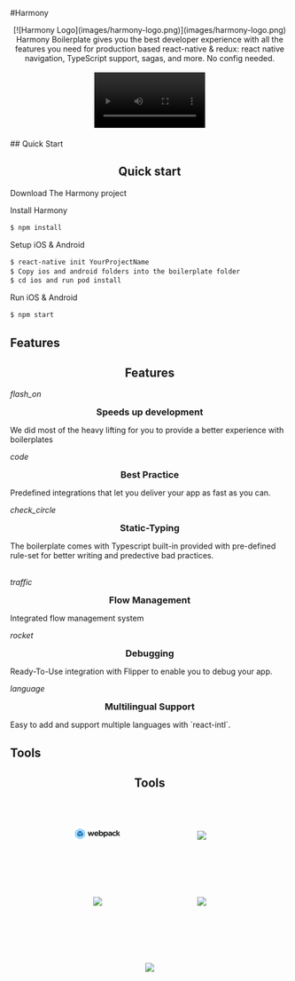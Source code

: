 #Harmony
<link href="https://fonts.googleapis.com/icon?family=Material+Icons"
      rel="stylesheet">
<div class="color-gray" style="font-weight: 400;">
<div class="pull-logo-top">
<center>
    [![Harmony Logo](images/harmony-logo.png)](images/harmony-logo.png)
    <br/>
    Harmony Boilerplate gives you the best developer experience with all the features you need for production based react-native & redux: react native navigation, TypeScript support, sagas, and more. No config needed.
</center>
</div>
<br/>
<center><video src="images/harmonyreact.mp4" autoplay style="width:200px"></video></center>
<br/>
## Quick Start
<div class="start">
<div class="quickheader">
<center><div class="lines-aside"><h2>Quick start</h2></div></center>
</div>

Download The Harmony project

Install Harmony
``` sh
$ npm install
```

Setup iOS & Android
``` sh
$ react-native init YourProjectName
$ Copy ios and android folders into the boilerplate folder
$ cd ios and run pod install
```

Run iOS & Android
``` sh
$ npm start
```

</div>

<!-- Services Section -->
## Features
<center><div class="lines-aside"><h2>Features</h2></div></center>

<div class="section group">
	<div class="col span_1_of_3">
		<div class="center promo ">
			<i class="material-icons">flash_on</i>
			<p class="promo-caption"><center><h3 class="color-orange" style="margin: 0;">Speeds up development</h3></center></p>
			<p class="promo-description color-gray">We did most of the heavy lifting for you to provide a better experience with boilerplates </p>
		</div>
	</div>
	<div class="col span_1_of_3">
		<div class="center promo ">
			<i class="material-icons">code</i>
			<p class="promo-caption"><center><h3 class="color-orange" style="margin: 0;">Best Practice</h3></center></p>
			<p class="promo-description color-gray">Predefined integrations that let you deliver your app as fast as you can.</p>
		</div>
	</div>
	<div class="col span_1_of_3">
		<div class="center promo ">
			<i class="material-icons">check_circle</i>
            <p class="promo-caption"><center><h3 class="color-orange" style="margin: 0;">Static-Typing</h3></center></p>
			<p class="promo-description color-gray">The boilerplate comes with Typescript built-in provided with pre-defined rule-set for better writing and predective bad practices.</p>
		</div>
	</div>
	
</div>
<br/>
<div class="section group">
	<div class="col span_1_of_3">
		<div class="center promo ">
			<i class="material-icons">traffic</i>
            <p class="promo-caption"><center><h3 class="color-orange" style="margin: 0;">Flow Management</h3></center></p>
			<p class="promo-description color-gray">Integrated flow management system</p>
		</div>
	</div>
	<div class="col span_1_of_3">
		<div class="center promo ">
                <i class="material-icons">rocket</i>
                <p class="promo-caption"><center><h3 class="color-orange" style="margin: 0;">Debugging</h3></center></p>
                <p class="promo-description color-gray">Ready-To-Use integration with Flipper to enable you to debug your app.</p>
		</div>
	</div>
	<div class="col span_1_of_3">
		<div class="center promo">
            <i class="material-icons">language</i>
            <p class="promo-caption"><center><h3 class="color-orange" style="margin: 0;">Multilingual Support</h3></center></p>
            <p class="promo-description color-gray">Easy to add and support multiple languages with `react-intl`.</p>
		</div>
	</div>
</div>


## Tools
<center><div class="lines-aside"><h2>Tools</h2></div></center>

<center>


<div style="width: calc(100% / 6);margin: 50px;display:inline-block"><a href="https://webpack.github.io/" target="_blank"><img class="webpack-img" src="images/webpack-logo.png"></a></div>

<div style="width: calc(100% / 6);margin: 50px;display:inline-block"><a href="https://facebook.github.io/react/" target="_blank"><img class="react-img" src="http://logos-download.com/wp-content/uploads/2016/09/React_logo_wordmark.png"></a></div>

<div style="width: calc(100% / 6);margin: 50px;display:inline-block"><a href="https://nodejs.org/en/" target="_blank"><img class="nodejs-img" src="https://upload.wikimedia.org/wikipedia/commons/thumb/7/7e/Node.js_logo_2015.svg/2000px-Node.js_logo_2015.svg.png"></a></div>

<div style="width: calc(100% / 6);margin: 50px;display:inline-block"><a href="http://redux.js.org/" target="_blank"><img class="redux-img" src="https://camo.githubusercontent.com/f28b5bc7822f1b7bb28a96d8d09e7d79169248fc/687474703a2f2f692e696d6775722e636f6d2f4a65567164514d2e706e67"></a></div>

<div style="width: calc(100% / 12);margin: 50px;display:inline-block"><a href="https://www.typescriptlang.org/" target="_blank"><img class="webpack-img" src="https://cdn.worldvectorlogo.com/logos/typescript.svg"></a></div>

</center>

</div>